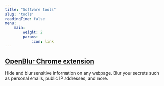 ```yaml
---
title: "Software tools"
slug: "tools"
readingTime: false
menu:
    main:
        weight: 2
        params: 
            icon: link
---
```


## [OpenBlur Chrome extension](./openblur)
Hide and blur sensitive information on any webpage. Blur your secrets such as personal emails, public IP addresses, and more.
